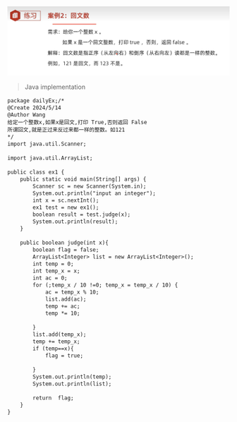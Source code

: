 ![alt text](exercise1.png)
> Java implementation
   

    package dailyEx;/*
    @Create 2024/5/14
    @Author Wang
    给定一个整数x,如果x是回文,打印 True,否则返回 False
    所谓回文,就是正过来反过来都一样的整数。如121
    */
    import java.util.Scanner;

    import java.util.ArrayList;

    public class ex1 {
        public static void main(String[] args) {
            Scanner sc = new Scanner(System.in);
            System.out.println("input an integer");
            int x = sc.nextInt();
            ex1 test = new ex1();
            boolean result = test.judge(x);
            System.out.println(result);
        }

        public boolean judge(int x){
            boolean flag = false;
            ArrayList<Integer> list = new ArrayList<Integer>();
            int temp = 0;
            int temp_x = x;
            int ac = 0;
            for (;temp_x / 10 !=0; temp_x = temp_x / 10) {
                ac = temp_x % 10;
                list.add(ac);
                temp += ac;
                temp *= 10;

            }
            list.add(temp_x);
            temp += temp_x;
            if (temp==x){
                flag = true;

            }
            System.out.println(temp);
            System.out.println(list);

            return  flag;
        }
    }


